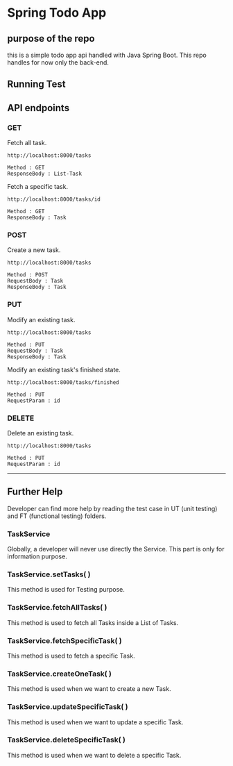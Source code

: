 # Spring Todo App

## purpose of the repo

this is a simple todo app api handled with Java Spring Boot. This repo 
handles for now only the back-end. 

## Running Test

## API endpoints

### GET
Fetch all task.
``` 
http://localhost:8000/tasks  

Method : GET  
ResponseBody : List-Task
```

Fetch a specific task.
``` 
http://localhost:8000/tasks/id  

Method : GET  
ResponseBody : Task
```

### POST

Create a new task.
``` 
http://localhost:8000/tasks 

Method : POST
RequestBody : Task  
ResponseBody : Task
```

### PUT

Modify an existing task.
``` 
http://localhost:8000/tasks 

Method : PUT
RequestBody : Task  
ResponseBody : Task
```

Modify an existing task's finished state.
``` 
http://localhost:8000/tasks/finished

Method : PUT
RequestParam : id  
```

### DELETE

Delete an existing task.
``` 
http://localhost:8000/tasks 

Method : PUT
RequestParam : id  
```

---

## Further Help

Developer can find more help by reading the test case in UT (unit testing) 
and FT (functional testing) folders.

### TaskService

Globally, a developer will never use directly the Service. This part is only 
for information purpose. 

### TaskService.setTasks( )

This method is used for Testing purpose.

### TaskService.fetchAllTasks( )

This method is used to fetch all Tasks inside a List of Tasks.

### TaskService.fetchSpecificTask( )

This method is used to fetch a specific Task.

### TaskService.createOneTask( )

This method is used when we want to create a new Task.

### TaskService.updateSpecificTask( )

This method is used when we want to update a specific Task.

### TaskService.deleteSpecificTask( )

This method is used when we want to delete a specific Task. 
